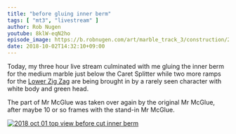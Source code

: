 ```yaml
---
title: "before gluing inner berm"
tags: [ "mt3", "livestream" ]
author: Rob Nugen
youtube: 8klW-eqN2ho
episode_image: https://b.robnugen.com/art/marble_track_3/construction/2018/2018_oct_01_after_glue_inner_berm.jpg
date: 2018-10-02T14:32:10+09:00
---
```


Today, my three hour live stream culminated with me gluing the inner
berm for the medium marble just below the Caret Splitter while two
more ramps for the [Lower Zig Zag](/p/lzz) are being brought in by a
rarely seen character with white body and green head.

The part of Mr McGlue was taken over again by the original Mr McGlue,
after maybe 10 or so frames with the stand-in Mr McGlue.

[![2018 oct 01 top view before cut inner berm](//b.robnugen.com/art/marble_track_3/construction/2018/thumbs/2018_oct_01_top_view_before_cut_inner_berm.jpg)](//b.robnugen.com/art/marble_track_3/construction/2018/2018_oct_01_top_view_before_cut_inner_berm.jpg)
